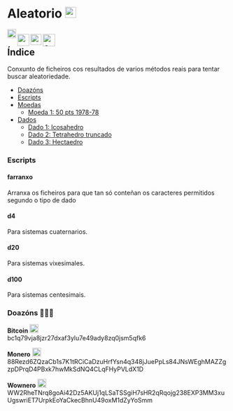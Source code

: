 # Aleatorio [<img src="https://raw.githubusercontent.com/Ran-n/svgs/main/bandeiras/nacións/gz-0.svg" width="25" alt="galego" title="Galego">](readme_gz.md)

[<img align="left" src="https://github.com/Ran-n/media/blob/main/emojis/casa.svg" width="20" alt="inicio" title="Inicio">](https://github.com/Ran-n/aleatorio/blob/main/README.md)

[<img align="left" src="https://raw.githubusercontent.com/Ran-n/svgs/main/bandeiras/nacións/en-0.svg" width="27" alt="english" title="English">](readme_en.md)
[<img align="left" src="https://raw.githubusercontent.com/Ran-n/svgs/main/bandeiras/nacións/eo-0.svg" width="25" alt="esperanto" title="Esperanto">](readme_eo.md)
[<img align="left" src="https://raw.githubusercontent.com/Ran-n/svgs/main/bandeiras/nacións/cas-0.svg" width="28" alt="castellano" title="Castellano">](readme_cas.md)
<img align="center">
---

## Índice
Conxunto de ficheiros cos resultados de varios métodos reais para tentar buscar aleatoriedade.

- [Doazóns](https://github.com/Ran-n/doc/blob/main/doazóns.md)
- [Escripts](readme_gz.md#escripts)
- [Moedas](https://github.com/Ran-n/aleatorio/blob/main/doc/moedas/moedas_gz.md)
    - [Moeda 1: 50 pts 1978-78](https://github.com/Ran-n/aleatorio/blob/main/doc/moedas/moedas_gz.md#moeda-1)
- [Dados](https://github.com/Ran-n/aleatorio/blob/main/doc/dados/dados_gz.md)
    - [Dado 1: Icosahedro](https://github.com/Ran-n/aleatorio/blob/main/doc/dados/dados_gz.md#dado-1)
    - [Dado 2: Tetrahedro truncado](https://github.com/Ran-n/aleatorio/blob/main/doc/dados/dados_gz.md#dado-2)
    - [Dado 3: Hectaedro](https://github.com/Ran-n/aleatorio/blob/main/doc/dados/dados_gz.md#dado-3)

### Escripts
#### farranxo
Arranxa os ficheiros para que tan só conteñan os caracteres permitidos segundo o tipo de dado

#### d4
Para sistemas cuaternarios.

#### d20
Para sistemas vixesimales.

#### d100
Para sistemas centesimais.

### Doazóns 🙇🙇‍♀

**Bitcoin** <img src="https://raw.githubusercontent.com/Ran-n/svgs/main/divisas/bitcoin/bitcoin-0.svg" width="20" alt="bitcoin logo" title="Bitcoin">  
bc1q79vja8jzr27dxaf3ylu7e49ady8zq0jsm5qfk6

**Monero** <img src="https://raw.githubusercontent.com/Ran-n/svgs/main/divisas/monero/monero-0.svg" width="20" alt="monero logo" title="Monero">  
88Rezd6ZQzaCb1s7K1tRCiCaDzuHrfYsn4q348jJuePpLs84JNsWEghMAZZgzpDPrqD4PBxk7hwMkSdNQ4CLqFHyPVLdX1D

**Wownero** <img src="https://raw.githubusercontent.com/Ran-n/svgs/main/divisas/wownero/wownero-0.svg" width="20" alt="wownero logo" title="Wownero">  
WW2RheTNrq8goAi42Dz5AKUj1qLSaTSSgiH7sHR2qRqojg238EXP3MM3xuUgswriET7UrpkEoYaCkecBhnU49oxM1dZyYoSmm
